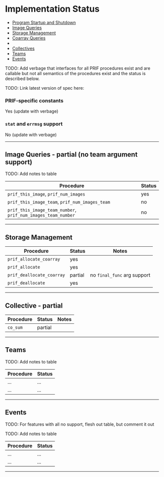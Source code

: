 # Implementation Status

- [Program Startup and Shutdown](Program-Startup-and-Shutdown)
- [Image Queries](#Image-Queries)
- [Storage Management](#Storage-Management)
- [Coarray Queries](#Coarray-Queries)
- [](#)
- [Collectives](collectives#)
- [Teams](#teams)
- [Events](#events)

TODO: Add verbage that interfaces for all PRIF procedures exist and are callable but not all semantics of the procedures exist and the status is described below.

TODO: Link latest version of spec here:

### PRIF-specific constants

Yes (update with verbage)

### `stat` and `errmsg` support

No (update with verbage)

---

## Image Queries - partial (no team argument support)

TODO: Add notes to table

| Procedure | Status |
|---------|--------|
| `prif_this_image`, `prif_num_images`    | yes |
| `prif_this_image_team`, `prif_num_images_team`  | no |
| `prif_this_image_team_number`, `prif_num_images_team_number`  | no |

---

## Storage Management

| Procedure | Status | Notes |
|---------|--------|-------|
| `prif_allocate_coarray`    | yes | |
| `prif_allocate`    | yes |
| `prif_deallocate_coarray`    | partial | no `final_func` arg support |
| `prif_deallocate`    | yes |

---

## Collective - partial

| Procedure | Status | Notes |
|---------|--------|--------|
| `co_sum` | partial |  |




---

## Teams

TODO: Add notes to table

| Procedure | Status |
|---------|--------|
| ... | ... |
| ... | ... |

---

## Events

TODO: For features with all no support, flesh out table, but comment it out

TODO: Add notes to table

| Procedure | Status |
|---------|--------|
| ... | ... |
| ... | ... |

---
